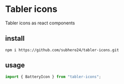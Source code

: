 # Tabler icons

Tabler icons as react components

## install

```
npm i https://github.com/subhero24/tabler-icons.git
```

## usage

```javascript
import { BatteryIcon } from "tabler-icons";
```
